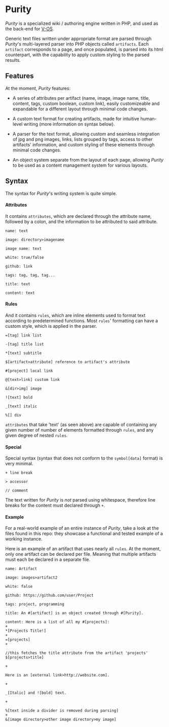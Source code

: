 # Purity

_Purity_ is a specialized wiki / authoring engine written in PHP, and used as the back-end for [V-OS](http://v-os.ca).

Generic text files written under appropriate format are parsed through _Purity_'s multi-layered parser into PHP objects called `artifacts`. Each `artifact` corresponds to a page, and once populated, is parsed into its html counterpart, with the capability to apply custom styling to the parsed results.

## Features

At the moment, _Purity_ features:

- A series of attributes per artifact (name, image, image name, title, content, tags, custom boolean, custom link), easily customizeable and expandable for a different layout through minimal code changes.

- A custom text format for creating artifacts, made for intuitive human-level writing (more information on syntax below).

- A parser for the text format, allowing custom and seamless integration of jpg and png images, links, lists grouped by tags, access to other artifacts' information, and custom styling of these elements through minimal code changes.

- An object system separate from the layout of each page, allowing _Purity_ to be used as a content management system for various layouts.

## Syntax

The syntax for _Purity_'s writing system is quite simple.

#### Attributes

It contains `attributes`, which are declared through the attribute name, followed by a colon, and the information to be attributed to said attribute.

```
name: text

image: directory>imagename

image name: text

white: true/false

github: link

tags: tag, tag, tag...

title: text

content: text
```

#### Rules

And it contains `rules`, which are inline elements used to format text according to predetermined functions. Most `rules`' formatting can have a custom style, which is applied in the parser.

`=[tag] link list`

`-[tag] title list`

`*[text] subtitle`

`$[artifact>attribute] reference to artifact's attribute`

`#[project] local link`

`@[text>link] custom link`

`&[dir>img] image`

`![text] bold`

`_[text] italic`

`%[] div`

`attributes` that take 'text' (as seen above) are capable of containing any given number of number of elements formatted through `rules`, and any given degree of nested `rules`.

#### Special

Special syntax (syntax that does not conform to the `symbol[data]` format) is very minimal.

`+ line break`

`> accessor`

`// comment`

The text written for _Purity_  is _not_ parsed using whitespace, therefore line breaks for the content must declared through `+`.

#### Example

For a real-world example of an entire instance of _Purity_, take a look at the files found in this repo: they showcase a functional and tested example of a working instance.

Here is an example of an artifact that uses nearly all `rules`. At the moment, only one artifact can be declared per file. Meaning that multiple artifacts must each be declared in a separate file.

```
name: Artifact

image: images>artifact2

white: false

github: https://github.com/user/Project

tags: project, programming

title: An #[artifact] is an object created through #[Purity].

content: Here is a list of all my #[projects]:
+
*[Projects Title!]
+
=[projects]
+

//this fetches the title attribute from the artifact 'projects'
$[projects>title]

+

Here is an [external link>http://website.com].

+

_[Italic] and ![bold] text.

+

%[text inside a divider is removed during parsing]
+
&[image directory>other image directory>my image]
```